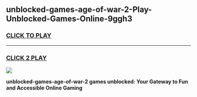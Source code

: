 
## unblocked-games-age-of-war-2-Play-Unblocked-Games-Online-9ggh3
<h3>
<a href="https://premium76.site?title=unblocked-games-age-of-war-2&ref=24A">CLICK TO PLAY</a></h3>
<hr>

<h3>
<a href="https://premium76.site?title=unblocked-games-age-of-war-2&ref=24A">CLICK 2 PLAY</a>
  
</h3>

<a href="https://premium76.site?title=unblocked-games-age-of-war-2&ref=24A"><img src="https://clearcache.store/games.png"></a>


**unblocked-games-age-of-war-2 games unblocked: Your Gateway to Fun and Accessible Online Gaming**
